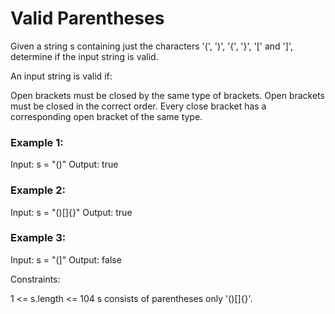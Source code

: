 # Valid Parentheses
Given a string s containing just the characters '(', ')', '{', '}', '[' and ']', determine if the input string is valid.

An input string is valid if:

Open brackets must be closed by the same type of brackets.
Open brackets must be closed in the correct order.
Every close bracket has a corresponding open bracket of the same type.
 


### Example 1:
Input: s = "()"
Output: true

### Example 2:
Input: s = "()[]{}"
Output: true

### Example 3:
Input: s = "(]"
Output: false
 

Constraints:

1 <= s.length <= 104
s consists of parentheses only '()[]{}'.